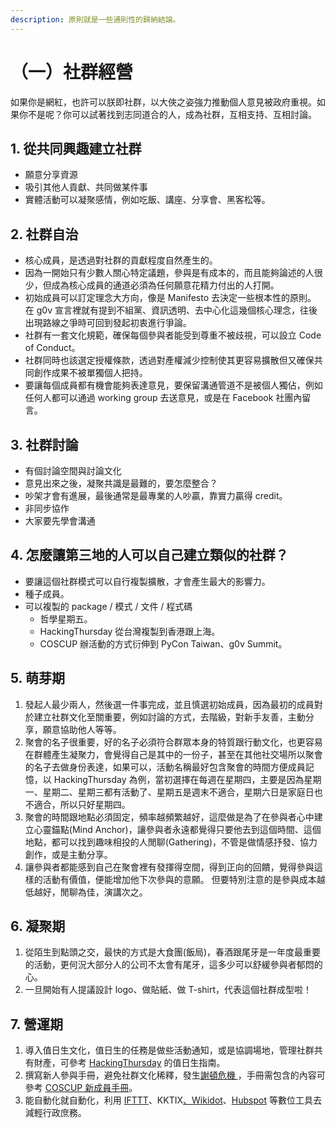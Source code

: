 ```yaml
---
description: 原則就是一些通則性的歸納結論。
---
```


# （一）社群經營

如果你是網紅，也許可以朕即社群，以大俠之姿強力推動個人意見被政府重視。如果你不是呢？你可以試著找到志同道合的人，成為社群，互相支持、互相討論。

## 1. 從共同興趣建立社群

* 願意分享資源
* 吸引其他人貢獻、共同做某件事
* 實體活動可以凝聚感情，例如吃飯、講座、分享會、黑客松等。

## 2. 社群自治

* 核心成員，是透過對社群的貢獻程度自然產生的。
* 因為一開始只有少數人關心特定議題，參與是有成本的，而且能夠論述的人很少，但成為核心成員的通道必須為任何願意花精力付出的人打開。
* 初始成員可以訂定理念大方向，像是 Manifesto 去決定一些根本性的原則。 在 g0v 宣言裡就有提到不組黨、資訊透明、去中心化這幾個核心理念，往後出現路線之爭時可回到發起初衷進行爭論。
* 社群有一套文化規範，確保每個參與者能受到尊重不被歧視，可以設立 Code of Conduct。
* 社群同時也該選定授權條款，透過對產權減少控制使其更容易擴散但又確保共同創作成果不被單獨個人把持。
* 要讓每個成員都有機會能夠表達意見，要保留溝通管道不是被個人獨佔，例如任何人都可以通過 working group 去送意見，或是在 Facebook 社團內留言。

## 3. 社群討論

* 有個討論空間與討論文化
* 意見出來之後，凝聚共識是最難的，要怎麼整合？
* 吵架才會有進展，最後通常是最專業的人吵贏，靠實力贏得 credit。
* 非同步協作
* 大家要先學會溝通

## 4. 怎麼讓第三地的人可以自己建立類似的社群？

* 要讓這個社群模式可以自行複製擴散，才會產生最大的影響力。
* 種子成員。
* 可以複製的 package / 模式 / 文件 / 程式碼
  * 哲學星期五。
  * HackingThursday 從台灣複製到香港跟上海。
  * COSCUP 辦活動的方式衍伸到 PyCon Taiwan、g0v Summit。

## 5. 萌芽期

1. 發起人最少兩人，然後選一件事完成，並且慎選初始成員，因為最初的成員對於建立社群文化至關重要，例如討論的方式，去階級，對新手友善，主動分享，願意協助他人等等。
2. 聚會的名子很重要，好的名子必須符合群眾本身的特質跟行動文化，也更容易在群體產生凝聚力，會覺得自己是其中的一份子，甚至在其他社交場所以聚會的名子去做身份表達，如果可以，活動名稱最好包含聚會的時間方便成員記憶，以 HackingThursday 為例，當初選擇在每週在星期四，主要是因為星期一、星期二、星期三都有活動了、星期五是週末不適合，星期六日是家庭日也不適合，所以只好星期四。
3. 聚會的時間跟地點必須固定，頻率越頻繁越好，這麼做是為了在參與者心中建立心靈錨點\(Mind Anchor\)，讓參與者永遠都覺得只要他去到這個時間、這個地點，都可以找到趣味相投的人閒聊\(Gathering\)，不管是做情感抒發、協力創作，或是主動分享。
4. 讓參與者都能感到自己在聚會裡有發揮得空間，得到正向的回饋，覺得參與這樣的活動有價值，便能增加他下次參與的意願。 但要特別注意的是參與成本越低越好，閒聊為佳，演講次之。

## 6. 凝聚期

1. 從陌生到點頭之交，最快的方式是大食團\(飯局\)，春酒跟尾牙是一年度最重要的活動，更何況大部分人的公司不太會有尾牙，這多少可以舒緩參與者郁悶的心。
2. 一旦開始有人提議設計 logo、做貼紙、做 T-shirt，代表這個社群成型啦！

## 7. 營運期

1. 導入值日生文化，值日生的任務是做些活動通知，或是協調場地，管理社群共有財產，可參考 [HackingThursday](http://www.hackingthursday.org) 的值日生指南。
2. 撰寫新人參與手冊，避免社群文化稀釋，發生[謝頓危機 ](https://g0v.hackpad.tw/UZXGE8Ngyy7)，手冊需包含的內容可參考 [COSCUP 新成員手冊](https://bobchao.gitbooks.io/coscup-staff-handbook/)。
3. 能自動化就自動化，利用 [IFTTT](https://ifttt.com/)、KKTIX[、Wikidot](http://www.wikidot.com/)、[Hubspot](http://hubspot.com) 等數位工具去減輕行政庶務。

